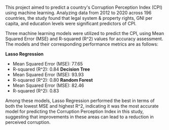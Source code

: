 This  project aimed to predict a country's Corruption Perception Index (CPI) using machine learning. Analyzing data from 2012 to 2020 across 196 countries, the study found that legal system & property rights, GNI per capita, and education levels were significant predictors of CPI. 

Three machine learning models were utilized to predict the CPI, using Mean Squared Error (MSE) and R-squared (R^2) values for accuracy assessment. The models and their corresponding performance metrics are as follows:

**Lasso Regression**
- Mean Squared Error (MSE): 77.65
- R-squared (R^2): 0.84
**Decision Tree**
- Mean Squared Error (MSE): 93.93
- R-squared (R^2): 0.80
**Random Forest**
- Mean Squared Error (MSE): 82.46
- R-squared (R^2): 0.83

Among these models, Lasso Regression performed the best in terms of both the lowest MSE and highest R^2, indicating it was the most accurate model for predicting the Corruption Perception Index in this study, suggesting that improvements in these areas can lead to a reduction in perceived corruption.
